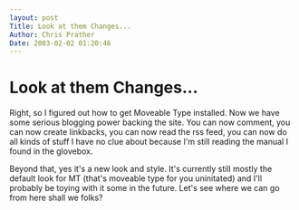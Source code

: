 ```yaml
---
layout: post
Title: Look at them Changes...  
Author: Chris Prather
Date: 2003-02-02 01:20:46
---
```


# Look at them Changes...
Right, so I figured out how to get Moveable Type installed. Now we have some serious blogging power backing the site. You can now comment, you can now create linkbacks, you can now read the rss feed, you can now do all kinds of stuff I have no clue about because I'm still reading the manual I found in the glovebox.

Beyond that, yes it's a new look and style. It's currently still mostly the default look for MT (that's moveable type for you uninitated) and I'll probably be toying with it some in the future. Let's see where we can go from here shall we folks?
